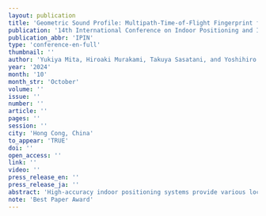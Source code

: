 ```yaml
---
layout: publication
title: 'Geometric Sound Profile: Multipath-Time-of-Flight Fingerprint for High-Accuracy Acoustic Localization'
publication: '14th International Conference on Indoor Positioning and Indoor Navigation'
publication_abbr: 'IPIN'
type: 'conference-en-full'
thumbnail: ''
author: 'Yukiya Mita, Hiroaki Murakami, Takuya Sasatani, and Yoshihiro Kawahara'
year: '2024'
month: '10'
month_str: 'October'
volume: ''
issue: ''
number: ''
article: ''
pages: ''
session: ''
city: 'Hong Cong, China'
to_appear: 'TRUE'
doi: ''
open_access: ''
link: ''
video: ''
press_release_en: ''
press_release_ja: ''
abstract: 'High-accuracy indoor positioning systems provide various location-aware applications, enhancing our daily ex-periences. The Global Navigation Satellite System is difficult to use indoors, leading to the development of various indoor positioning methods. Among these, acoustic fingerprint-based positioning, which utilizes widely available speakers and microphones, provides robust performance in Non-Line-of-Sight (NLOS) environments that are common due to structural obstacles and furniture. These approaches typically use Received Signal Strength Indicator or Power Spectral Density as location fingerprints but face challenges in achieving high positioning accuracy. In this paper, we propose Geometric Sound Profile (GSP), a temporal feature of complex reflection waves, enabling high-accuracy localization with a single speaker. GSP, defined as the envelope of cross-correlation between the transmitted and received signals, starting from the transmission time, serves as a highly informative feature encapsulating the multipath-Time-of-Flight. Additionally, we implement a Convolutional Neural Network for the estimation of the user’s position using GSP. We generated a high-resolution pre-trained model in the simulation and fine-tuned it with measurement data, allowing accurate positioning with minimal measured training data. Our experiments demonstrated that the median positioning error was 0.14 m and the 90th percentile error was 1.23 m in the Line-of-Sight environment, and the median positioning error was 0.09 m and the 90th percentile error was 1.14 m in the NLOS environment.'
note: 'Best Paper Award'
---
```

